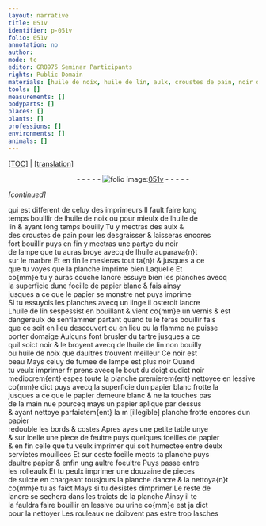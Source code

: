 ```yaml
---
layout: narrative
title: 051v
identifier: p-051v
folio: 051v
annotation: no
author:
mode: tc
editor: GR8975 Seminar Participants
rights: Public Domain
materials: [huile de noix, huile de lin, aulx, croustes de pain, noir de lampe, huile, marbre, ancre, papier, tartre, fumee de lampe, noir, lessive, feultre, foeultre, urine]
tools: []
measurements: []
bodyparts: []
places: []
plants: []
professions: []
environments: []
animals: []
---
```


<p><a href="{{ site.baseurl }}/diplomatic/" target="_blank">[TOC]</a> | <a href="{{ site.baseurl }}/texts/p-051v_tl/ target="_blank"">[translation]</a></p><div class="folio" align="center">- - - - - <a href="http://gallica.bnf.fr/ark:/12148/btv1b10500001g/f108.image" target="_blank"><img src="https://cu-mkp.github.io/2017-workshop-edition/assets/photo-icon.png" alt="folio image: " style="display:inline-block; margin-bottom:-3px;"/>051v</a> - - - - - </div>  
 
*[continued]*
  
qui est different de celuy des imprimeurs Il fault faire long<br/> temps bouillir de l<span class="m">huile de noix</span> ou pour mieulx de l<span class="m">huile de<br/> lin</span> & ayant long temps bouilly Tu y mectras des <span class="m">aulx</span> &<br/> des <span class="m">croustes de pain</span> pour les desgraisser & laisseras encores<br/> fort bouillir puys en fin y mectras une partye du <span class="m">noir<br/> de lampe</span> que tu auras broye avecq de l<span class="m">huile</span> auparava{n}t<br/> sur le <span class="m">marbre</span> Et en fin le mesleras tout <span class="add">ta{n}t</span> & jusques a ce<br/> que tu voyes que la planche imprime bien <span class="del">Laquelle</span> Et<br/> co{mm}e tu y auras couche l<span class="m">ancre</span> essuye bien les planches avecq<br/> la superficie dune foeille de <span class="m">papier</span> blanc & fais ainsy<br/> jusques a ce que le <span class="m">papier</span> se monstre net puys imprime<br/> Si tu essuyois les planches avecq un linge il osteroit l<span class="m">ancre</span><br/> L<span class="m">huile de lin</span> sespessist en bouillant & vient co{mm}e un vernis & est<br/> dangereulx de senflammer partant quand tu le feras bouillir fais<br/> que ce soit en lieu descouvert ou en lieu ou la flamme ne puisse<br/> porter domaige Aulcuns font brusler du <span class="m">tartre</span> jusques a ce<br/> quil soict noir & le broyent avecq de l<span class="m">huile de lin</span> non bouilly<br/> ou <span class="m">huile de noix</span> que daultres trouvent meilleur Ce noir est<br/> beau Mays celuy de <span class="m">fumee de lampe</span> est plus noir Quand<br/> tu veulx imprimer <span class="del">fr</span> prens avecq le bout du doigt dudict <span class="m">noir</span><br/> mediocrem{ent} espes toute la planche premierem{ent} nettoyee en <span class="m">lessive</span><br/> co{mm}e dict puys avecq la superficie dun <span class="m">papier</span> blanc frotte la<br/> jusques a ce que le <span class="m">papier</span> demeure blanc & ne la touches pas<br/> de la main nue <span class="del">pourceq</span> mays un <span class="m">papier</span> aplique par dessus<br/> & ayant nettoye parfaictem{ent} la <span class="del">m [illegible]</span> planche frotte encores dun <span class="m">papier</span><br/> redouble les bords & costes Apres ayes une petite table unye<br/> & sur icelle une piece de <span class="m">feultre</span> puys quelques foeilles de <span class="m">papier</span><br/> & en fin celle que tu veulx imprimer qui soit humectee entre deulx<br/> servietes mouillees Et sur ceste foeille mects ta planche puys<br/> daultre <span class="m">papier</span> & enfin ung aultre <span class="m">foeultre</span> Puys passe entre<br/> les rolleaulx Et tu peulx imprimer une douzaine de pieces<br/> de suicte en chargeant tousjours la planche d<span class="m">ancre</span> & la nettoya{n}t<br/> co{mm}e tu as faict Mays si tu desistes dimprimer Le reste de<br/> l<span class="m">ancre</span> se sechera dans les traicts de la planche Ainsy il te<br/> la fauldra faire bouillir en <span class="m">lessive</span> ou <span class="m">urine</span> co{mm}e est ja dict<br/> pour la nettoyer Les rouleaux ne doibvent pas estre trop lasches
 
